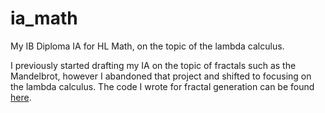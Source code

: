 # ia_math
My IB Diploma IA for HL Math, on the topic of the lambda calculus.

I previously started drafting my IA on the topic of fractals such as the Mandelbrot, however I abandoned that project and shifted to focusing on the lambda calculus. The code I wrote for fractal generation can be found [here](https://github.com/ErikBoesen/fractals).
